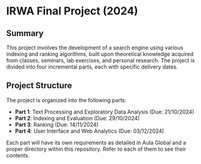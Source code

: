 # IRWA Final Project (2024)

## Summary
This project involves the development of a search engine using various indexing and ranking algorithms, built upon theoretical knowledge acquired from classes, seminars, lab exercises, and personal research. The project is divided into four incremental parts, each with specific delivery dates.

## Project Structure
The project is organized into the following parts:

- **Part 1**: Text Processing and Exploratory Data Analysis (Due: 21/10/2024)
- **Part 2**: Indexing and Evaluation (Due: 29/10/2024)
- **Part 3**: Ranking (Due: 14/11/2024)
- **Part 4**: User Interface and Web Analytics (Due: 03/12/2024)

Each part will have its own requirements as detailed in Aula Global and a proper directory within this repository. Refer to each of them to see their contents.
